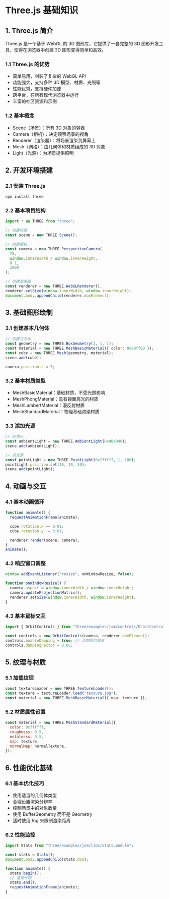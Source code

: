 # Three.js 基础知识

## 1. Three.js 简介

Three.js 是一个基于 WebGL 的 3D 图形库，它提供了一套完整的 3D 图形开发工具，使得在浏览器中创建 3D 图形变得简单和高效。

### 1.1 Three.js 的优势

- 简单易用，封装了复杂的 WebGL API
- 功能强大，支持多种 3D 模型、材质、光照等
- 性能优秀，支持硬件加速
- 跨平台，在所有现代浏览器中运行
- 丰富的社区资源和示例

### 1.2 基本概念

- Scene（场景）：所有 3D 对象的容器
- Camera（相机）：决定观察场景的视角
- Renderer（渲染器）：将场景渲染到屏幕上
- Mesh（网格）：由几何体和材质组成的 3D 对象
- Light（光源）：为场景提供照明

## 2. 开发环境搭建

### 2.1 安装 Three.js

```bash
npm install three
```

### 2.2 基本项目结构

```javascript
import * as THREE from "three";

// 创建场景
const scene = new THREE.Scene();

// 创建相机
const camera = new THREE.PerspectiveCamera(
  75,
  window.innerWidth / window.innerHeight,
  0.1,
  1000
);

// 创建渲染器
const renderer = new THREE.WebGLRenderer();
renderer.setSize(window.innerWidth, window.innerHeight);
document.body.appendChild(renderer.domElement);
```

## 3. 基础图形绘制

### 3.1 创建基本几何体

```javascript
// 创建立方体
const geometry = new THREE.BoxGeometry(1, 1, 1);
const material = new THREE.MeshBasicMaterial({ color: 0x00ff00 });
const cube = new THREE.Mesh(geometry, material);
scene.add(cube);

camera.position.z = 5;
```

### 3.2 基本材质类型

- MeshBasicMaterial：基础材质，不受光照影响
- MeshPhongMaterial：具有镜面高光的材质
- MeshLambertMaterial：漫反射材质
- MeshStandardMaterial：物理基础渲染材质

### 3.3 添加光源

```javascript
// 环境光
const ambientLight = new THREE.AmbientLight(0x404040);
scene.add(ambientLight);

// 点光源
const pointLight = new THREE.PointLight(0xffffff, 1, 100);
pointLight.position.set(10, 10, 10);
scene.add(pointLight);
```

## 4. 动画与交互

### 4.1 基本动画循环

```javascript
function animate() {
  requestAnimationFrame(animate);

  cube.rotation.x += 0.01;
  cube.rotation.y += 0.01;

  renderer.render(scene, camera);
}
animate();
```

### 4.2 响应窗口调整

```javascript
window.addEventListener("resize", onWindowResize, false);

function onWindowResize() {
  camera.aspect = window.innerWidth / window.innerHeight;
  camera.updateProjectionMatrix();
  renderer.setSize(window.innerWidth, window.innerHeight);
}
```

### 4.3 基本鼠标交互

```javascript
import { OrbitControls } from "three/examples/jsm/controls/OrbitControls";

const controls = new OrbitControls(camera, renderer.domElement);
controls.enableDamping = true; // 添加阻尼效果
controls.dampingFactor = 0.05;
```

## 5. 纹理与材质

### 5.1 加载纹理

```javascript
const textureLoader = new THREE.TextureLoader();
const texture = textureLoader.load("texture.jpg");
const material = new THREE.MeshBasicMaterial({ map: texture });
```

### 5.2 材质属性设置

```javascript
const material = new THREE.MeshStandardMaterial({
  color: 0xffffff,
  roughness: 0.5,
  metalness: 0.5,
  map: texture,
  normalMap: normalTexture,
});
```

## 6. 性能优化基础

### 6.1 基本优化技巧

- 使用适当的几何体类型
- 合理设置渲染分辨率
- 控制场景中的对象数量
- 使用 BufferGeometry 而不是 Geometry
- 适时使用 fog 来限制渲染距离

### 6.2 性能监控

```javascript
import Stats from "three/examples/jsm/libs/stats.module";

const stats = Stats();
document.body.appendChild(stats.dom);

function animate() {
  stats.begin();
  // 渲染代码
  stats.end();
  requestAnimationFrame(animate);
}
```
